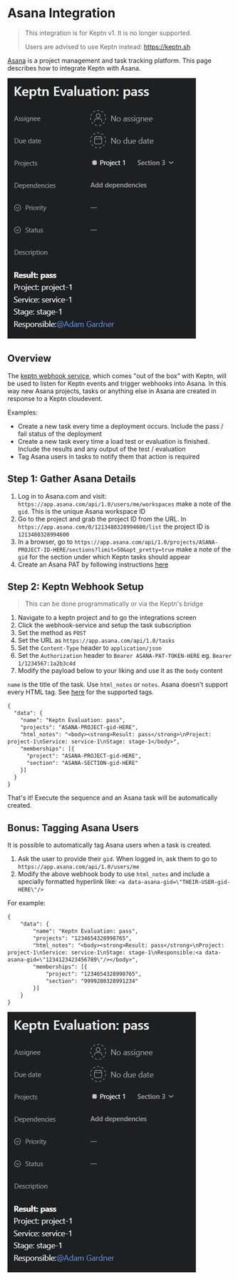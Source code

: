 # Asana Integration

> This integration is for Keptn v1. It is no longer supported.
>
> Users are advised to use Keptn instead: https://keptn.sh

[Asana](https://asana.com) is a project management and task tracking platform. This page describes how to integrate Keptn with Asana.

![tagged user](https://raw.githubusercontent.com/keptn-contrib/artifacthub/main/asana/1.0.0/assets/tagged-user.png)

## Overview
The [keptn webhook service](https://github.com/keptn/keptn/tree/master/webhook-service), which comes "out of the box" with Keptn, will be used to listen for Keptn events and trigger webhooks into Asana. In this way new Asana projects, tasks or anything else in Asana are created in response to a Keptn cloudevent.

Examples:
  - Create a new task every time a deployment occurs. Include the pass / fail status of the deployment
  - Create a new task every time a load test or evaluation is finished. Include the results and any output of the test / evaluation
  - Tag Asana users in tasks to notify them that action is required

## Step 1: Gather Asana Details

1. Log in to Asana.com and visit: `https://app.asana.com/api/1.0/users/me/workspaces` make a note of the `gid`. This is the unique Asana workspace ID
1. Go to the project and grab the project ID from the URL. In `https://app.asana.com/0/1213480328994600/list` the project ID is `1213480328994600`
1. In a browser, go to `https://app.asana.com/api/1.0/projects/ASANA-PROJECT-ID-HERE/sections?limit=50&opt_pretty=true` make a note of the `gid` for the section under which Keptn tasks should appear
1. Create an Asana PAT by following instructions [here](https://developers.asana.com/docs/authentication-quick-start#app-or-pat)

## Step 2: Keptn Webhook Setup
> This can be done programmatically or via the Keptn's bridge

1. Navigate to a keptn project and to go the integrations screen
1. Click the webhook-service and setup the task subscription
1. Set the method as `POST`
1. Set the URL as `https://app.asana.com/api/1.0/tasks`
1. Set the `Content-Type` header to `application/json`
1. Set the `Authorization` header to `Bearer ASANA-PAT-TOKEN-HERE` eg. `Bearer 1/1234567:1a2b3c4d`
1. Modify the payload below to your liking and use it as the `body` content

`name` is the title of the task. Use `html_notes` or `notes`. Asana doesn't support every HTML tag. See [here](https://developers.asana.com/docs/rich-text) for the supported tags.

```
{
  "data": {
    "name": "Keptn Evaluation: pass",
    "projects": "ASANA-PROJECT-gid-HERE",
    "html_notes": "<body><strong>Result: pass</strong>\nProject: project-1\nService: service-1\nStage: stage-1</body>",
    "memberships": [{
      "project": "ASANA-PROJECT-gid-HERE",
      "section": "ASANA-SECTION-gid-HERE"
    }]
  }
}
```

That's it! Execute the sequence and an Asana task will be automatically created.

## Bonus: Tagging Asana Users

It is possible to automatically tag Asana users when a task is created.

1. Ask the user to provide their `gid`. When logged in, ask them to go to `https://app.asana.com/api/1.0/users/me`
1. Modify the above webhook body to use `html_notes` and include a specially formatted hyperlink like: `<a data-asana-gid=\"THEIR-USER-gid-HERE\"/>`

For example:

```
{
    "data": {
        "name": "Keptn Evaluation: pass",
        "projects": "1234654328998765",
        "html_notes": "<body><strong>Result: pass</strong>\nProject: project-1\nService: service-1\nStage: stage-1\nResponsible:<a data-asana-gid=\"1234123423456789\"/></body>",
        "memberships": [{
            "project": "1234654328998765",
            "section": "9999280328991234"
        }]
    }
}
```

![tagged user](https://raw.githubusercontent.com/keptn-contrib/artifacthub/main/asana/1.0.0/assets/tagged-user.png)
